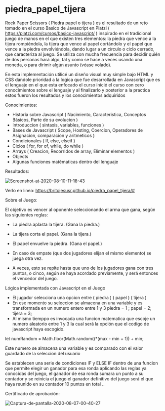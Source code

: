 # piedra_papel_tijera

Rock Paper Scissors ( Piedra papel o tijera ) es el resultado de un reto tomado en el curso Basico de Javascript en Platzi ( https://platzi.com/cursos/basico-javascript/ ) inspirado en el tradicional juego de manos en el que existen tres elementos: la piedra que vence a la tijera rompiéndola, la tijera que vence al papel cortándolo y el papel que vence a la piedra envolviéndola, dando lugar a un círculo o ciclo cerrado, que caracteriza al juego. Se utiliza con mucha frecuencia para decidir quién de dos personas hará algo, tal y como se hace a veces usando una moneda, o para dirimir algún asunto (véase volado).

En esta implementación utilicé un diseño visual muy simple bajo HTML y CSS
dandole prioridad a la logica que fue desarrollada en Javascript que es el
lenguaje en el que esta enfocado el curso
inicié el curso con cero conocimientos sobre el lenguaje y al finalizarlo 
y posterior a la practica estos fueron los resultados y los conocimientos adquiridos

Conocimientos:
- Historía sobre Javascript  ( Nacimiento, Caracteristica, Conceptos Básicos, Parte de su evolucion )
- Introduccion   ( sintaxis, variables, funciones ) 
- Bases de Javascript ( Scope, Hosting, Coercion, Operadores de Asignacion, comparacion y aritmeticos )
- Condicionales ( If, else, elseif )
- Ciclos ( for, for of, while, do while )
- Arrays ( Creacion, Recorridos de array, Eliminar elementos ) 
- Objects  
- Algunas funciones matématicas dentro del lenguaje

Resultados: 

<img src="https://i.ibb.co/cbWxysv/Screenshot-at-2020-08-10-11-18-43.png" alt="Screenshot-at-2020-08-10-11-18-43" border="0">

Verlo en linea: https://britojesusr.github.io/piedra_papel_tijera/#

Sobre el Juego: 

El objetivo es vencer al oponente seleccionando el arma que gana, según las siguientes reglas:

- La piedra aplasta la tijera. (Gana la piedra.)
- La tijera corta el papel. (Gana la tijera.)
- El papel envuelve la piedra. (Gana el papel.)
- En caso de empate (que dos jugadores elijan el mismo elemento) se juega otra vez.

- A veces, esto se repite hasta que uno de los jugadores gana con tres puntos, o cinco, 
según se haya acordado previamente, y será entonces el vencedor del juego.

Lógica implementada con Javascript en el Juego

* El jugador selecciona una opcion entre ( piedra )  (  papel  )   ( tijera ) 
* En ese momento su seleccion se almacena en una variable y es transformada en un numero entero entre 1 y 3
  piedra = 1 ; papel = 2;  tijera = 3; 
* Al mismo tiemppo es invocada una funcion matematica que escoje un numero aleatorio entre 1 y 3
  la cual será la opción que el codigo de javascript haya escogido.

let numRandom = Math.floor(Math.random()*(max - min + 1)) + min; 

Este numero se almacena una variable y es comparado con el valor guardado de la seleccion del usuario

Se establecen una serie de condiciones IF y ELSE IF dentro de una funcion que permite elegir un ganador para esa ronda
aplicando las reglas ya conocidas del juego, el ganador de esa ronda sumara un punto a su contador y se reinicia el juego 
el ganador definitivo del juego será el que haya reunido en su contador 10 puntos en total .. 


Certificado de aprobación:

<img src="https://i.ibb.co/B4NxPZB/Captura-de-pantalla-2020-08-07-00-40-27.png" alt="Captura-de-pantalla-2020-08-07-00-40-27" border="0">



